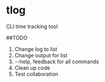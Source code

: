tlog
====

CLI time tracking tool

##TODO

1) Change log to list
2) Change output for list
3) --help, feedback for all commands
4) Clean up code
5) Test collaboration

